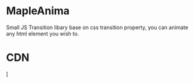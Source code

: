 # MapleAnima
Small JS Transition libary base on css transition property, you can animate any html element you wish to.






# CDN

[ <script src="https://cdn.jsdelivr.net/gh/ofekN/MapleAnima/mapleAnima.js" > ]




# Code Example

// regular import from jsdelivr cdn 


import MapleAnima from 'https://cdn.jsdelivr.net/gh/ofekN/MapleAnima/mapleAnima.js'

let maple = new MapleAnima()

let box = document.querySelector('.box')

maple.to(box,{duration:2,y:100,x:60)

maple.to(box,{duration:2,y:0,x:0,delay:2})


# Functions

to(element,{duration:2,rotate:40})<br>


fromTo(element,{duration:2,rotate:40},{rotate:80})<br>


scrollTo(element,{duration:2,rotate:40},{rotate:80})<br>

// inner functions

onComplete,onStart,onLeave


<h1>onScroll Transitions</h1>


![Alt Text](https://media.giphy.com/media/iYjeH7Z3OyY5EKBqBV/giphy.gif)


# Examples Links

<a href="https://codepen.io/OfekNakar/pen/Vwrorxy?editors=1011" target="_blank" >onScroll transition example</a>





